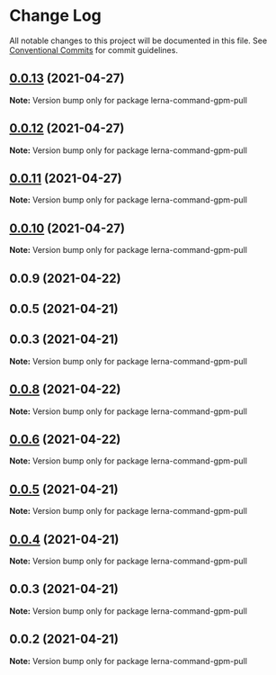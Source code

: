 # Change Log

All notable changes to this project will be documented in this file.
See [Conventional Commits](https://conventionalcommits.org) for commit guidelines.

## [0.0.13](https://github.com/imcuttle/lerna-commands/compare/lerna-command-gpm-pull@0.0.12...lerna-command-gpm-pull@0.0.13) (2021-04-27)

**Note:** Version bump only for package lerna-command-gpm-pull





## [0.0.12](https://github.com/imcuttle/lerna-commands/compare/lerna-command-gpm-pull@0.0.11...lerna-command-gpm-pull@0.0.12) (2021-04-27)

**Note:** Version bump only for package lerna-command-gpm-pull





## [0.0.11](https://github.com/imcuttle/lerna-commands/compare/lerna-command-gpm-pull@0.0.10...lerna-command-gpm-pull@0.0.11) (2021-04-27)

**Note:** Version bump only for package lerna-command-gpm-pull





## [0.0.10](https://github.com/imcuttle/lerna-commands/compare/lerna-command-gpm-pull@0.0.9...lerna-command-gpm-pull@0.0.10) (2021-04-27)

**Note:** Version bump only for package lerna-command-gpm-pull





## 0.0.9 (2021-04-22)



## 0.0.5 (2021-04-21)



## 0.0.3 (2021-04-21)

**Note:** Version bump only for package lerna-command-gpm-pull





## [0.0.8](https://github.com/imcuttle/lerna-commands/compare/v0.0.6...v0.0.8) (2021-04-22)

**Note:** Version bump only for package lerna-command-gpm-pull





## [0.0.6](https://github.com/imcuttle/lerna-commands/compare/v0.0.5...v0.0.6) (2021-04-22)

**Note:** Version bump only for package lerna-command-gpm-pull





## [0.0.5](https://github.com/imcuttle/lerna-commands/compare/v0.0.4...v0.0.5) (2021-04-21)

**Note:** Version bump only for package lerna-command-gpm-pull





## [0.0.4](https://github.com/imcuttle/lerna-commands/compare/v0.0.3...v0.0.4) (2021-04-21)

**Note:** Version bump only for package lerna-command-gpm-pull





## 0.0.3 (2021-04-21)

**Note:** Version bump only for package lerna-command-gpm-pull





## 0.0.2 (2021-04-21)

**Note:** Version bump only for package lerna-command-gpm-pull
